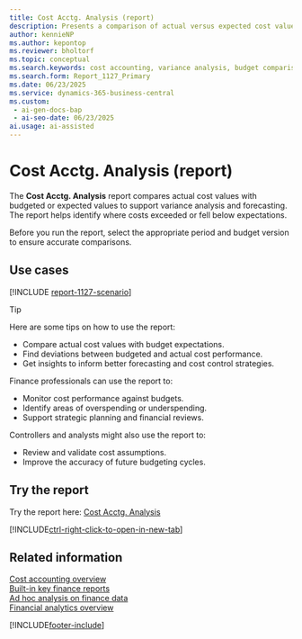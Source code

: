 ```yaml
---
title: Cost Acctg. Analysis (report)
description: Presents a comparison of actual versus expected cost values. Choose the appropriate period and budget version before running. Highlights deviations between budgeted and actual cost performance to inform better forecasting.
author: kennieNP
ms.author: kepontop
ms.reviewer: bholtorf
ms.topic: conceptual
ms.search.keywords: cost accounting, variance analysis, budget comparison
ms.search.form: Report_1127_Primary
ms.date: 06/23/2025
ms.service: dynamics-365-business-central
ms.custom:
 - ai-gen-docs-bap
 - ai-seo-date: 06/23/2025
ai.usage: ai-assisted
---
```


# Cost Acctg. Analysis (report)

The **Cost Acctg. Analysis** report compares actual cost values with budgeted or expected values to support variance analysis and forecasting. The report helps identify where costs exceeded or fell below expectations.

Before you run the report, select the appropriate period and budget version to ensure accurate comparisons.

## Use cases

[!INCLUDE [report-1127-scenario](../includes/report-1127-scenario-include.md)] 

> [!TIP]
> Here are some tips on how to use the report:
>
> * Compare actual cost values with budget expectations.
> * Find deviations between budgeted and actual cost performance.
> * Get insights to inform better forecasting and cost control strategies.

Finance professionals can use the report to:

* Monitor cost performance against budgets.
* Identify areas of overspending or underspending.
* Support strategic planning and financial reviews.

Controllers and analysts might also use the report to:

* Review and validate cost assumptions.
* Improve the accuracy of future budgeting cycles.

## Try the report

Try the report here: [Cost Acctg. Analysis](https://businesscentral.dynamics.com?report=1127) 

[!INCLUDE[ctrl-right-click-to-open-in-new-tab](../includes/ctrl-right-click-to-open-in-new-tab.md)]

## Related information

[Cost accounting overview](../finance-manage-cost-accounting.md)   
[Built-in key finance reports](../finance-reports.md)  
[Ad hoc analysis on finance data](../ad-hoc-analysis-finance.md)  
[Financial analytics overview](../bi.md)  

[!INCLUDE[footer-include](../includes/footer-banner.md)]